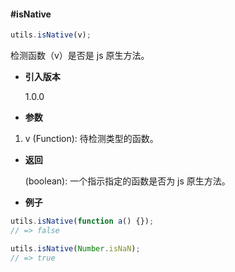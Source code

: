 #### #isNative

```javascript
utils.isNative(v);
```

检测函数（v）是否是 js 原生方法。

- **引入版本**

    1.0.0

- **参数**

1. v (Function): 待检测类型的函数。

- **返回**

    (boolean): 一个指示指定的函数是否为 js 原生方法。

- **例子**

```javascript
utils.isNative(function a() {});
// => false

utils.isNative(Number.isNaN);
// => true
```
